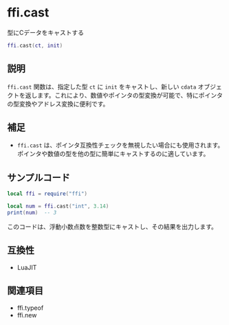 # ffi.cast

型にCデータをキャストする

```lua
ffi.cast(ct, init)
```

## 説明

`ffi.cast` 関数は、指定した型 `ct` に `init` をキャストし、新しい `cdata` オブジェクトを返します。これにより、数値やポインタの型変換が可能で、特にポインタの型変換やアドレス変換に便利です。

## 補足

- `ffi.cast` は、ポインタ互換性チェックを無視したい場合にも使用されます。ポインタや数値の型を他の型に簡単にキャストするのに適しています。

## サンプルコード

```lua
local ffi = require("ffi")

local num = ffi.cast("int", 3.14)
print(num)  -- 3
```

このコードは、浮動小数点数を整数型にキャストし、その結果を出力します。

## 互換性

- LuaJIT

## 関連項目

- ffi.typeof
- ffi.new